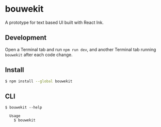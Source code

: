# bouwekit

A prototype for text based UI built with React Ink.

## Development

Open a Terminal tab and run `npm run dev`, and another Terminal tab running `bouwekit` after each code change.

## Install

```bash
$ npm install --global bouwekit
```

## CLI

```
$ bouwekit --help

  Usage
    $ bouwekit
```
